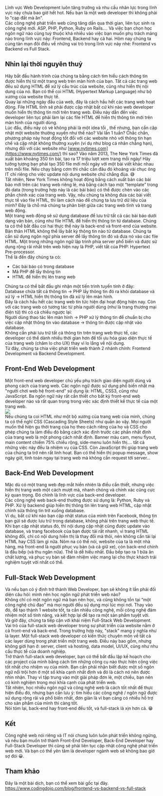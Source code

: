 Lĩnh vực Web Development luôn tăng trưởng và nhu cầu nhân lực trong lĩnh vực này chưa bao giờ hết hot. Nếu bạn là một web developer thì không phải lo "cạp đất mà ăn".  
Các công nghệ phát triển web cũng tăng dần qua thời gian, liên tục sinh ra công nghệ mới. ASP, PHP, Python, Ruby on Rails.... Và việc bạn chọn học ngôn ngữ nào cũng tuỳ thuộc khá nhiều vào việc bạn muốn phụ trách mảng nào trong lĩnh vực này: Frontend, Backend hay cả hai.
Hôm nay chúng ta cùng tản mạn đôi điều về những vai trò trong lĩnh vực này nhé: Frontend vs Backend vs Full Stack.  

## Nhìn lại thời nguyên thuỷ
Hãy bắt đầu hành trình của chúng ta bằng cách tìm hiểu cách thông tin được hiển thị từ một trang web trên màn hình của bạn. Tất cả các trang web đều sử dụng HTML để xử lý cấu trúc của website, cũng như hiển thị nội dung của nó. Bạn có thể coi HTML (Hypertext Markup Language) như bộ xương của website thực tế.  
Quay lại những ngày đầu của web, đây là cách hầu hết các trang web hoạt động. File HTML tĩnh sẽ phải được cập nhật bất cứ khi nào web developer muốn hiển thị thông tin mới trên trang web. Điều này dẫn đến việc developer liên tục phải làm lại các file HTML để hiển thị thông tin mới trên màn hình của người dùng.  
Lúc đầu, điều này có vẻ không phải là một idea tồi , thế nhưng, bạn cần cập nhật một website thường xuyên như thế nào? Vài lần 1 tuần? Chắc chắn, phương pháp này hoạt động tốt đối với các website nhỏ với thông tin hạn chế và cập nhật không thường xuyên (ví dụ như blog cá nhân chẳng hạn), nhưng đối với các website như [www.nytimes.com](https://www.nytimes.com/) thì sao? Vào năm 2013, The New York Times đã xuất bản khoảng 350 tin bài, tạo ra 17 triệu lượt xem trang mỗi ngày! Hãy tưởng tượng bạn phải tạo 350 file mới mỗi ngày với một bài viết khác nhau trên mỗi file. Nếu chạy bằng cơm thì chắc cần đâu đó khoảng vài chục ông IT chỉ riêng cho việc update nội dung website chứ chẳng đùa. :sweat_smile:  
Tất nhiên, New York Times không hoạt động bằng cách xuất bản các bài báo mới trên các trang web riêng lẻ, mà bằng cách tạo một “template” trong đó data (trong trường hợp này là các bài báo) có thể được chèn vào các phần chính xác của trang web. Vậy, nếu chúng ta không đưa các bài viết thực tế vào file HTML, thì làm cách nào để chúng ta lưu trữ dữ liệu của mình? Đây là chỗ mà chúng ta phân biệt giữa các trang web tĩnh và trang web động.  
Một trang web động sẽ sử dụng database để lưu trữ tất cả các bài báo dưới dạng văn bản, cũng như file HTML để hiển thị thông tin từ database. Chúng ta có thể bắt đầu coi hai thực thể này là back-end và front-end của website. Bản thân HTML không thể lấy bất kỳ thông tin nào từ database. Chúng ta cần sử dụng ngôn ngữ phía server để lấy thông tin đó và đưa nó vào các file HTML. Một trong những ngôn ngữ lập trình phía server phổ biến và được sử dụng rộng rãi nhất trên web hiện nay là PHP, viết tắt của PHP: Hypertext Pre-processor.  
Thế là đến đây chúng ta có: 
* Các bài báo có trong database 
* Mã PHP để lấy thông tin 
* HTML để hiển thị lên trang web  

Chúng ta có thể bắt đầu ghi nhận một tiến trình tuyến tính ở đây:  
Database chứa tất cả thông tin → PHP lấy thông tin đó ra khỏi database và xử lý → HTML hiển thị thông tin đã xử lý lên màn hình.  
Đây là cách hầu hết các trang web tin tức hiện đại hoạt động hiện nay. Còn với các trang web có tương tác từ phía người dùng (như là trang thương mại điện tử) thì có cả chiều ngược lại:   
Người dùng thao tác lên màn hình  → PHP xử lý thông tin để chuẩn bị cho việc cập nhật thông tin vào database → thông tin được cập nhật vào database.  
Không cần phải lưu trữ tất cả thông tin trên trang web thực tế, các developer có thể dành nhiều thời gian hơn để tối ưu hóa giao diện thực tế của trang web (chăm lo cho UX) thay vì lo lắng về nội dung.  
Từ đây, chúng ta chia việc phát triển web thành 2 nhánh chính: Frontend Development  và Backend Development.  
## Front-End Web Development  
Một front-end web developer chủ yếu phụ trách giao diện người dùng và phong cách của trang web. Các ngôn ngữ được sử dụng phổ biến nhất mà "người chơi web hệ front-end" sử dụng là: HTML, CSS3, cũng như JavaScript. Ba ngôn ngữ này rất cần thiết cho bất kỳ front-end web developer nào và rất quan trọng trong việc xác định thiết kế thực tế của một trang web.   
![](https://images.viblo.asia/753560cb-17d1-47db-85d4-2e4c758fed58.png)  
Nếu chúng ta coi HTML như một bộ xương của trang web của mình, chúng ta có thể nghĩ CSS (Cascading Style Sheets) như quần áo vậy. Mọi người muốn thể hiện gu thời trang của họ theo cách riêng của họ và CSS cho phép chúng ta làm điều đó bằng cách xác định trước các phần nhất định của trang web là một phong cách nhất định. Banner màu cam, menu flyout, main content chiếm 75% chiều rộng,  side-menu luôn hiển thị.... tất cả những việc này đều là nhiệm vụ của CSS. Còn JavaScript thì giúp trang web của chúng ta trở nên rất linh hoạt. Bạn có thể hiển thị popup message, show ngày giờ, tính toán ngay tại trang web mà không cần request tới server...
## Back-End Web Development
Mặc dù có một trang web đẹp mắt hiển nhiên là điều cần thiết, nhưng việc hiển thị trang web một cách mượt mà, nhanh chóng và chính xác cũng cực kỳ quan trọng. Đó chính là lĩnh vực của back-end developer.  
Các công nghệ web back-end thường được sử dụng là: Python, Ruby và PHP. Xử lý backend giúp hiển thị thông tin lên trang web HTML, cập nhật chỉnh sửa thông tin trở xuống database.  
Ví dụ, bất cứ khi nào bạn cập nhật status của mình trên Facebook, thông tin bạn gửi sẽ được lưu trữ trong database, không phải trên trang web thực tế. Khi bạn cập nhật status đó, thì nội dung cập nhật cũng được update vào database, và trang facebook của bạn được tải rất nhanh, vì trang HTML không đổi, chỉ có nội dung hiển thị là thay đổi mà thôi, nên không cần tải lại HTML hay CSS làm gì nữa. 
Nôm na có thể nói, website của ta là một nhà hàng, mà front-end là người phục vụ bàn (và cả giữ xe), còn back-end chính là đầu bếp (và thu ngân nữa). Thế là dễ hiểu nhất. Đầu bếp tạo ra 1 bữa ăn chất lượng, và phục vụ bàn sẽ đảm nhiệm việc mang lại cho thực khách trải nghiệm tuyệt vời nhất có thể.  

## Full-Stack Web Development
Và nếu bạn có ý định trở thành Web Developer, bạn sẽ không ít lần phải đối diện câu hỏi: mình nên học ngôn ngữ phát triển web nào?  
Không chỉ có một ngôn ngữ mà bạn nên học, và cũng không tồn tại “một công nghệ chủ đạo” mà mọi người đều sử dụng mọi lúc mọi nơi. Thay vào đó, để tạo thành 1 website tốt, ta cần nhiều công nghệ, mỗi công nghệ đảm nhiệm một số tính năng, và kết hợp lại để tạo ra một sản phẩm tuyệt vời.  
Và giờ đây, chúng ta tiếp cận với khái niệm Full-Stack Web Development.    
Vai trò của full-stack web developer trong sự phát triển của website nằm ở cả front-end và back-end. Trong trường hợp này, "stack" mang ý nghĩa như là layer. Một full-stack web developer có kiến thức chuyên môn về tất cả các layer dùng trong phát triển một trang web. Điều này bao gồm, nhưng không giới hạn ở: server, client và hosting, data model, UI/UX, cũng như nhu cầu thực tế của doanh nghiệp.  
Trở thành full-stack web developer, bạn có thể bắt đầu lập kế hoạch cho các project của mình bằng cách tìm những công cụ nào thực hiện công việc tốt nhất cho nhiệm vụ của mình. Bạn cần phải nhận biết được một số ngôn ngữ nổi trội hơn ở một số khía cạnh nhất định và đó là cách nó nên được nhìn nhận. Thay vì tập trung vào một giải pháp đơn lẻ, một chiều, bạn nên có kinh nghiệm trong mọi khía cạnh của phát triển web.  
Tất nhiên, học nhiều ngôn ngữ và công nghệ web là cách tốt nhất để thực hiện điều đó, nhưng bạn cần lưu ý: tìm hiểu các công nghệ / ngôn ngữ được sử dụng rộng rãi và phổ biến nhất, đơn giản là vì bạn càng có nhiều hỗ trợ cho sản phẩm của mình thì càng tốt.  
Nói tóm lại, back-end hay front-end đều tốt, và full-stack là xịn hơn cả. :grin:  
## Kết
 Công nghệ web nói riêng và IT nói chung luôn luôn phát triển không ngừng, và nếu bạn muốn trở thành Front-End Developer, Back-End Developer hay Full-Stack Developer thì cũng sẽ phải liên tục cập nhật công nghệ phát triển web mới. Và bạn có thể yên tâm là developer ngành web sẽ không bao giờ sợ đói :grinning:.

## Tham khảo
Đây là một bài dịch, bạn có thể xem bài gốc tại đây.  
https://www.codingdojo.com/blog/frontend-vs-backend-vs-full-stack